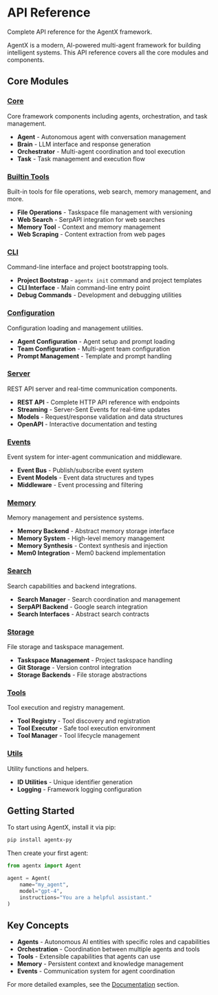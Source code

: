 # API Reference

Complete API reference for the AgentX framework.

AgentX is a modern, AI-powered multi-agent framework for building intelligent systems. This API reference covers all the core modules and components.

## Core Modules

### [Core](/api/core)
Core framework components including agents, orchestration, and task management.

- **Agent** - Autonomous agent with conversation management
- **Brain** - LLM interface and response generation
- **Orchestrator** - Multi-agent coordination and tool execution
- **Task** - Task management and execution flow

### [Builtin Tools](/api/builtin_tools)
Built-in tools for file operations, web search, memory management, and more.

- **File Operations** - Taskspace file management with versioning
- **Web Search** - SerpAPI integration for web searches
- **Memory Tool** - Context and memory management
- **Web Scraping** - Content extraction from web pages

### [CLI](/api/cli)
Command-line interface and project bootstrapping tools.

- **Project Bootstrap** - `agentx init` command and project templates
- **CLI Interface** - Main command-line entry point
- **Debug Commands** - Development and debugging utilities

### [Configuration](/api/config)
Configuration loading and management utilities.

- **Agent Configuration** - Agent setup and prompt loading
- **Team Configuration** - Multi-agent team configuration
- **Prompt Management** - Template and prompt handling

### [Server](/api/server)
REST API server and real-time communication components.

- **REST API** - Complete HTTP API reference with endpoints
- **Streaming** - Server-Sent Events for real-time updates
- **Models** - Request/response validation and data structures
- **OpenAPI** - Interactive documentation and testing

### [Events](/api/event)
Event system for inter-agent communication and middleware.

- **Event Bus** - Publish/subscribe event system
- **Event Models** - Event data structures and types
- **Middleware** - Event processing and filtering

### [Memory](/api/memory)
Memory management and persistence systems.

- **Memory Backend** - Abstract memory storage interface
- **Memory System** - High-level memory management
- **Memory Synthesis** - Context synthesis and injection
- **Mem0 Integration** - Mem0 backend implementation

### [Search](/api/search)
Search capabilities and backend integrations.

- **Search Manager** - Search coordination and management
- **SerpAPI Backend** - Google search integration
- **Search Interfaces** - Abstract search contracts

### [Storage](/api/storage)
File storage and taskspace management.

- **Taskspace Management** - Project taskspace handling
- **Git Storage** - Version control integration
- **Storage Backends** - File storage abstractions

### [Tools](/api/tool)
Tool execution and registry management.

- **Tool Registry** - Tool discovery and registration
- **Tool Executor** - Safe tool execution environment
- **Tool Manager** - Tool lifecycle management

### [Utils](/api/utils)
Utility functions and helpers.

- **ID Utilities** - Unique identifier generation
- **Logging** - Framework logging configuration

## Getting Started

To start using AgentX, install it via pip:

```bash
pip install agentx-py
```

Then create your first agent:

```python
from agentx import Agent

agent = Agent(
    name="my_agent",
    model="gpt-4",
    instructions="You are a helpful assistant."
)
```

## Key Concepts

- **Agents** - Autonomous AI entities with specific roles and capabilities
- **Orchestration** - Coordination between multiple agents and tools
- **Tools** - Extensible capabilities that agents can use
- **Memory** - Persistent context and knowledge management
- **Events** - Communication system for agent coordination

For more detailed examples, see the [Documentation](/docs) section.
